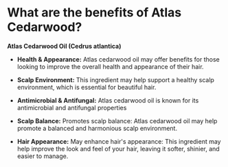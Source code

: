 # What are the benefits of Atlas Cedarwood?

**Atlas Cedarwood Oil (Cedrus atlantica)** 

- **Health & Appearance:** Atlas cedarwood oil may offer benefits for those looking to improve the overall health and appearance of their hair. 

- **Scalp Environment:** This ingredient may help support a healthy scalp environment, which is essential for beautiful hair. 

- **Antimicrobial & Antifungal:** Atlas cedarwood oil is known for its antimicrobial and antifungal properties 

- **Scalp Balance:** Promotes scalp balance: Atlas cedarwood oil may help promote a balanced and harmonious scalp environment. 

- **Hair Appearance:** May enhance hair's appearance: This ingredient may help improve the look and feel of your hair, leaving it softer, shinier, and easier to manage.
